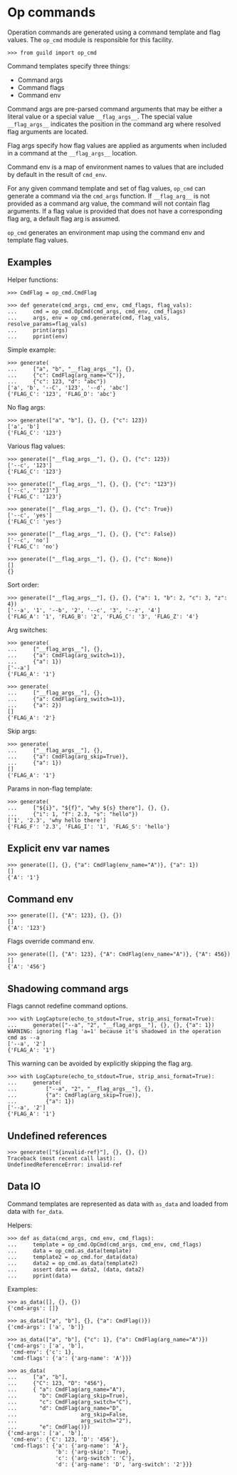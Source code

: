 # Op commands

Operation commands are generated using a command template and flag
values. The `op_cmd` module is responsible for this facility.

    >>> from guild import op_cmd

Command templates specify three things:

- Command args
- Command flags
- Command env

Command args are pre-parsed command arguments that may be either a
literal value or a special value `__flag_args__`. The special value
`__flag_args__` indicates the position in the command arg where
resolved flag arguments are located.

Flag args specify how flag values are applied as arguments when
included in a command at the `__flag_args__` location.

Command env is a map of environment names to values that are included
by default in the result of `cmd_env`.

For any given command template and set of flag values, `op_cmd` can
generate a command via the `cmd_args` function. If `__flag_arg__` is
not provided as a command arg value, the command will not contain flag
arguments. If a flag value is provided that does not have a
corresponding flag arg, a default flag arg is assumed.

`op_cmd` generates an environment map using the command env and
template flag values.

## Examples

Helper functions:

    >>> CmdFlag = op_cmd.CmdFlag

    >>> def generate(cmd_args, cmd_env, cmd_flags, flag_vals):
    ...     cmd = op_cmd.OpCmd(cmd_args, cmd_env, cmd_flags)
    ...     args, env = op_cmd.generate(cmd, flag_vals, resolve_params=flag_vals)
    ...     print(args)
    ...     pprint(env)

Simple example:

    >>> generate(
    ...     ["a", "b", "__flag_args__"], {},
    ...     {"c": CmdFlag(arg_name="C")},
    ...     {"c": 123, "d": "abc"})
    ['a', 'b', '--C', '123', '--d', 'abc']
    {'FLAG_C': '123', 'FLAG_D': 'abc'}

No flag args:

    >>> generate(["a", "b"], {}, {}, {"c": 123})
    ['a', 'b']
    {'FLAG_C': '123'}

Various flag values:

    >>> generate(["__flag_args__"], {}, {}, {"c": 123})
    ['--c', '123']
    {'FLAG_C': '123'}

    >>> generate(["__flag_args__"], {}, {}, {"c": "123"})
    ['--c', "'123'"]
    {'FLAG_C': '123'}

    >>> generate(["__flag_args__"], {}, {}, {"c": True})
    ['--c', 'yes']
    {'FLAG_C': 'yes'}

    >>> generate(["__flag_args__"], {}, {}, {"c": False})
    ['--c', 'no']
    {'FLAG_C': 'no'}

    >>> generate(["__flag_args__"], {}, {}, {"c": None})
    []
    {}

Sort order:

    >>> generate(["__flag_args__"], {}, {}, {"a": 1, "b": 2, "c": 3, "z": 4})
    ['--a', '1', '--b', '2', '--c', '3', '--z', '4']
    {'FLAG_A': '1', 'FLAG_B': '2', 'FLAG_C': '3', 'FLAG_Z': '4'}

Arg switches:

    >>> generate(
    ...     ["__flag_args__"], {},
    ...     {"a": CmdFlag(arg_switch=1)},
    ...     {"a": 1})
    ['--a']
    {'FLAG_A': '1'}

    >>> generate(
    ...     ["__flag_args__"], {},
    ...     {"a": CmdFlag(arg_switch=1)},
    ...     {"a": 2})
    []
    {'FLAG_A': '2'}

Skip args:

    >>> generate(
    ...     ["__flag_args__"], {},
    ...     {"a": CmdFlag(arg_skip=True)},
    ...     {"a": 1})
    []
    {'FLAG_A': '1'}

Params in non-flag template:

    >>> generate(
    ...     ["${i}", "${f}", "why ${s} there"], {}, {},
    ...     {"i": 1, "f": 2.3, "s": "hello"})
    ['1', '2.3', 'why hello there']
    {'FLAG_F': '2.3', 'FLAG_I': '1', 'FLAG_S': 'hello'}

## Explicit env var names

    >>> generate([], {}, {"a": CmdFlag(env_name="A")}, {"a": 1})
    []
    {'A': '1'}

## Command env

    >>> generate([], {"A": 123}, {}, {})
    []
    {'A': '123'}

Flags override command env.

    >>> generate([], {"A": 123}, {"A": CmdFlag(env_name="A")}, {"A": 456})
    []
    {'A': '456'}

## Shadowing command args

Flags cannot redefine command options.

    >>> with LogCapture(echo_to_stdout=True, strip_ansi_format=True):
    ...     generate(["--a", "2", "__flag_args__"], {}, {}, {"a": 1})
    WARNING: ignoring flag 'a=1' because it's shadowed in the operation cmd as --a
    ['--a', '2']
    {'FLAG_A': '1'}

This warning can be avoided by explicitly skipping the flag arg.

    >>> with LogCapture(echo_to_stdout=True, strip_ansi_format=True):
    ...     generate(
    ...         ["--a", "2", "__flag_args__"], {},
    ...         {"a": CmdFlag(arg_skip=True)},
    ...         {"a": 1})
    ['--a', '2']
    {'FLAG_A': '1'}

## Undefined references

    >>> generate(["${invalid-ref}"], {}, {}, {})
    Traceback (most recent call last):
    UndefinedReferenceError: invalid-ref

## Data IO

Command templates are represented as data with `as_data` and loaded
from data with `for_data`.

Helpers:

    >>> def as_data(cmd_args, cmd_env, cmd_flags):
    ...     template = op_cmd.OpCmd(cmd_args, cmd_env, cmd_flags)
    ...     data = op_cmd.as_data(template)
    ...     template2 = op_cmd.for_data(data)
    ...     data2 = op_cmd.as_data(template2)
    ...     assert data == data2, (data, data2)
    ...     pprint(data)

Examples:

    >>> as_data([], {}, {})
    {'cmd-args': []}

    >>> as_data(["a", "b"], {}, {"a": CmdFlag()})
    {'cmd-args': ['a', 'b']}

    >>> as_data(["a", "b"], {"c": 1}, {"a": CmdFlag(arg_name="A")})
    {'cmd-args': ['a', 'b'],
     'cmd-env': {'c': 1},
     'cmd-flags': {'a': {'arg-name': 'A'}}}

    >>> as_data(
    ...     ["a", "b"],
    ...     {"C": 123, "D": "456"},
    ...     { "a": CmdFlag(arg_name="A"),
    ...       "b": CmdFlag(arg_skip=True),
    ...       "c": CmdFlag(arg_switch="C"),
    ...       "d": CmdFlag(arg_name="D",
    ...                    arg_skip=False,
    ...                    arg_switch="2"),
    ...       "e": CmdFlag()})
    {'cmd-args': ['a', 'b'],
     'cmd-env': {'C': 123, 'D': '456'},
     'cmd-flags': {'a': {'arg-name': 'A'},
                   'b': {'arg-skip': True},
                   'c': {'arg-switch': 'C'},
                   'd': {'arg-name': 'D', 'arg-switch': '2'}}}
